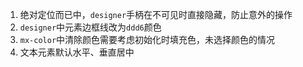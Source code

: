 1. 绝对定位而已中，`designer`手柄在不可见时直接隐藏，防止意外的操作
2. `designer`中元素边框线改为`ddd6`颜色
3. `mx-color`中清除颜色需要考虑初始化时填充色，未选择颜色的情况
4. 文本元素默认水平、垂直居中